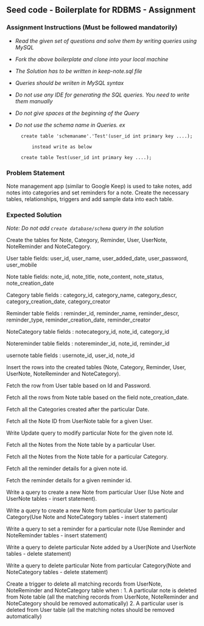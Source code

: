 ## Seed code - Boilerplate for RDBMS - Assignment

### Assignment Instructions (Must be followed mandatorily)

- *Read the given set of questions and solve them by writing queries using MySQL*
- *Fork the above boilerplate and clone into your local machine*
- *The Solution has to be written in keep-note.sql file*
- *Queries should be wriiten in MySQL syntax*
- *Do not use any IDE for generating the SQL queries. You need to write them manually*
- *Do not give spaces at the beginning of the Query*
- *Do not use the schema name in Queries. ex*

        create table 'schemaname'.'Test'(user_id int primary key ....);
            
            instead write as below
        
        create table Test(user_id int primary key ....);

### Problem Statement

Note management app (similar to Google Keep) is used to take notes, add notes into categories and set reminders for a note. Create the necessary 
tables, relationships, triggers and add sample data into each table.

### Expected Solution

*Note: Do not add `create database/schema` query in the solution*

Create the tables for Note, Category, Reminder, User, UserNote, NoteReminder and NoteCategory.

User table fields: user_id, user_name, user_added_date, user_password, user_mobile

Note table fields: note_id, note_title, note_content, note_status, note_creation_date

Category table fields : category_id, category_name, category_descr, category_creation_date, category_creator

Reminder table fields : reminder_id, reminder_name, reminder_descr, reminder_type, reminder_creation_date, reminder_creator

NoteCategory table fields : notecategory_id, note_id, category_id

Notereminder table fields : notereminder_id, note_id, reminder_id

usernote table fields : usernote_id, user_id, note_id


Insert the rows into the created tables (Note, Category, Reminder, User, UserNote, NoteReminder and NoteCategory).

Fetch the row from User table based on Id and Password.

Fetch all the rows from Note table based on the field note_creation_date.

Fetch all the Categories created after the particular Date.

Fetch all the Note ID from UserNote table for a given User.

Write Update query to modify particular Note for the given note Id.

Fetch all the Notes from the Note table by a particular User.

Fetch all the Notes from the Note table for a particular Category.

Fetch all the reminder details for a given note id.

Fetch the reminder details for a given reminder id.

Write a query to create a new Note from particular User (Use Note and UserNote tables - insert statement).

Write a query to create a new Note from particular User to particular Category(Use Note and NoteCategory tables - insert statement)

Write a query to set a reminder for a particular note (Use Reminder and NoteReminder tables - insert statement)

Write a query to delete particular Note added by a User(Note and UserNote tables - delete statement)

Write a query to delete particular Note from particular Category(Note and NoteCategory tables - delete statement)

Create a trigger to delete all matching records from UserNote, NoteReminder and NoteCategory table when :
    1. A particular note is deleted from Note table (all the matching records from UserNote, NoteReminder and NoteCategory should be removed automatically) 
    2. A particular user is deleted from User table (all the matching notes should be removed automatically)
    
